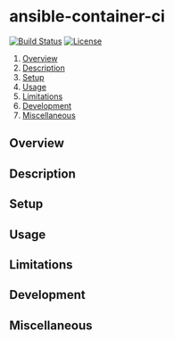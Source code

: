 # ansible-container-ci

[![Build Status](https://travis-ci.com/chubchubsancho/ansible-container-ci.svg?branch=master)](https://travis-ci.com/chubchubsancho/ansible-container-ci)
[![License](https://img.shields.io/badge/license-MIT-blue.svg?logo=github&style=flat)](https://raw.githubusercontent.com/chubchubsancho/ansible-domoticz/master/LICENSE)

1. [Overview](#overview)
1. [Description](#role-description)
1. [Setup](#setup)
1. [Usage](#usage)
1. [Limitations](#limitations)
1. [Development](#development)
1. [Miscellaneous](#miscellaneous)

## Overview

## Description

## Setup

## Usage

## Limitations

## Development

## Miscellaneous
